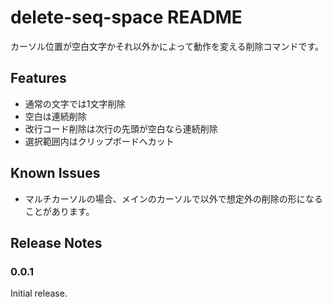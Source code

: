 # delete-seq-space README

カーソル位置が空白文字かそれ以外かによって動作を変える削除コマンドです。

## Features

- 通常の文字では1文字削除
- 空白は連続削除
- 改行コード削除は次行の先頭が空白なら連続削除
- 選択範囲内はクリップボードへカット


## Known Issues

- マルチカーソルの場合、メインのカーソルで以外で想定外の削除の形になることがあります。

## Release Notes

### 0.0.1

Initial release.


